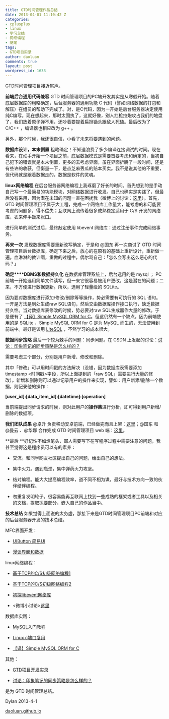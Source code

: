 ```yaml
---
title: GTD时间管理作品总结
date: 2013-04-01 11:10:42 Z
categories:
- cplusplus
- linux
- 学习总结
- 网络编程
- 随笔
tags:
- GTD项目实录
author: daoluan
comments: true
layout: post
wordpress_id: 1633
---
```


GTD时间管理项目接近尾声。

**前端后台通用代码兼容** GTD 时间管理项目的PC端开发其实是从寒假开始。随着底层数据库的粗略确定，后台服务器的通用功能 C 代码（譬如网络数据的打包和解压）在组员的帮助下完成了。对，是C代码，因为一开始是后台服务器决定使用纯C编写。现在想起来，那时太固执了，这就好像，别人扛枪拉炮攻占我们的地盘了，我们放着原子弹不用，还吵着要提着扁担锄头跟敌人死磕。最后改为了C/C++ ，编译器也相应改为 g++ 。

另外，那个时候，我还很自信，小看了未来将要遇到的问题。

**数据库设计，本末倒置** 粗略确定！不知道浪费了多少编译连接调试的时间。现在看来，在动手开始一个项目之前，底层数据模式是需要首要考虑和确定的，当初自己犯下的错误就是本末倒置，更多的去考虑界面，虽在界面折腾了一段时间，还是有些许的收获，但衡量一下，是点芝麻丢瓜的赔本买卖。我不是说其他的不重要，但代码就是跟着数据走的，数据是软件的灵魂。

**linux网络编程** 在后台服务器网络编程上我琢磨了好长的时间。首先想到的是手动自己写一个最简易的功能模块，对网络数据进行收发。自己也确实是实践了，但最后没有采用，因为潜在未知的问题一直在困扰我（微博上的讨论：[这里](http://weibo.com/2313159920/yC6O46ZyP?type=repost)）。首先，GTD 时间管理项目不属于大工程，完成一个网络库工作量大，能考虑的和可能要考虑的问题多，得不偿失；互联网上流传着很多成熟稳定适用于 C/S 开发的网络库，衣来伸手饭来张口。

进行简单的测试过后，最终敲定使用 libevent 网络库：通过注册事件完成网络事务。

**再来一次** 发现数据库需要重新改写确定，于是和 @国东 再一次商讨了 GTD 时间管理项目后台数据库，确定下来之后，放心的在原有的基础上重新设计，重新做一遍。血淋淋的教训啊，重做的过程中，偶尔骂自己：「怎么会写出这么恶心的代码？」

**确定****DBMS和数据持久化** 在数据库管理系统上，后台选用的是 mysql ； PC 前端一开始选用简单文件读写，但一来它很容易被用户更改，这是潜在的问题；二来，不方便进行数据更新。所以，选用了轻量级的 SQLite。

因为要对数据库进行添加/修改/删除等等操作，势必需要有可执行的 SQL 语句。一开是方法是到处生成raw SQL语句，然后交由数据库操作接口执行，缺乏数据持久性。当对数据库表修改的时候，势必要对raw SQL生成器作大量的修改。于是便有了 [【译】Simple MySQL ORM for C](http://daoluan.github.io/blog/simple-mysql-orm-for-c-translation/)。但这仍然有一个缺点，因为前端使用的是 SQLite ，Simple MySQL ORM for C 是为 MySQL 而生的，无法使用到前端中。最好是该用 [LiteSQL](http://sourceforge.net/apps/trac/litesql/) ，不然学习的成本很大。

**数据同步策略** 最后一个较为棘手的问题：同步问题。在 CSDN 上发起的讨论：[讨论：印象笔记的同步策略是怎么样的？](http://bbs.csdn.net/topics/390389282)

需要考虑三个部分，分别是用户新增、修改和删除。

其中「修改」可以用时间戳的方法解决（没错，因为数据库表需要添加 timestamp <时间戳>字段，所以上面提到的「raw SQL」需要进行大量的修改）。新增和删除则可以通过记录用户的操作来实现，譬如：用户新添/删除一个数据，则记录他的操作：

**[user_id]:[data_item_id]:[datetime]:[operation]**

当前端提出同步请求的时候，则对此用户的**操作集**进行分析，即可得到用户新增/删除的数据项。

**我们团队成果** @卓升 负责移动安卓前端，已经做完而且上架：[这里](http://apk.hiapk.com/html/2012/11/966795.html?module=256&info=ZwB0AGQA)；@国东 和 @曼云 、@华娜 合作完成 GTD 时间管理项目 web 端：[这里](http://ugeek.sinaapp.com/)。

**最后 **好记性不如烂笔头，鄙人需要写下在写程序过程中需要注意的问题，我甚至觉得这是程序员可以有的素养：



	
  * 交流。和同学网友社区提出自己的问题，给出自己的想法。

	
  * 集中火力。遇到瓶颈，集中弹药火力攻坚。

	
  * 结对编程。能大大提高编程效率，道不同不相为谋，最好与技术方向一致的伙伴结伴编程。

	
  * 勿重复发明轮子。很容易能再互联网上找到一些成熟的框架或者工具以及相关的文档，提取扼要部分，嵌入自己的作品当中。


**技术总结** 如果觉得上面说的太务虚，那接下来是GTD时间管理项目PC前端和对应的后台服务器开发的技术总结。

MFC界面开发：



	
  * [UIButton 简易UI](http://daoluan.github.io/blog/gtd-project-developers-record/#3)

	
  * [漫谈界面和数据](http://daoluan.github.io/blog/gtd-project-developers-record/#4)


linux网络编程：

	
  * [基于TCP的C/S初级网络编程1](http://daoluan.github.io/blog/tcp%e5%8d%8f%e8%ae%ae-cs%e7%bd%91%e7%bb%9c%e7%bc%96%e7%a8%8b/)


	
  * [基于TCP的C/S初级网络编程2](http://daoluan.github.io/blog/%e5%9f%ba%e4%ba%8etcp%e7%9a%84cs%e5%88%9d%e7%ba%a7%e7%bd%91%e7%bb%9c%e7%bc%96%e7%a8%8b/)

	
  * [初探libevent网络库](http://daoluan.github.io/blog/hava-a-look-at-libevent/)

	
  * <微博小讨论>[这里](http://weibo.com/2313159920/yC6O46ZyP?type=repost)


数据库实践：

	
  * [MySQL入门教程](http://daoluan.github.io/blog/mysql-entry/)

	
  * [Linux c端口复用](http://daoluan.github.io/blog/linux-c-reuse-port/)

	
  * [【译】Simple MySQL ORM for C](http://daoluan.github.io/blog/simple-mysql-orm-for-c-translation/)


其他：

	
  * [GTD项目开发实录](http://daoluan.github.io/blog/gtd-project-developers-record/)

	
  * [讨论：印象笔记的同步策略是怎么样的？](http://bbs.csdn.net/topics/390389282)


是为 GTD 时间管理总结。

Dylan 2013-4-1 

[daoluan.github.io](http://daoluan.github.io)
